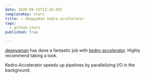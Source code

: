 ```yaml
---
date: 2020-09-15T13:24:39Z
templateKey: stars
title: ⭐ deepyaman kedro-accelerator
tags:
  - github-stars
published: True

---
```


[deepyaman](https://github.com/deepyaman) has done a fantastic job with [kedro-accelerator](https://github.com/deepyaman/kedro-accelerator). Highly recommend taking a look.

Kedro-Accelerator speeds up pipelines by parallelizing I/O in the background.

